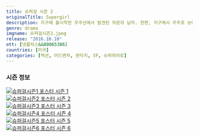```yaml
---
title: 슈퍼걸 시즌 2
originalTitle: Supergirl
description: 지구에 불시착한 우주선에서 발견된 의문의 남자. 한편, 지구에서 우주로 쏘아 올린 상업 우주선이 폭발하기 직전 나타난 슈퍼걸, 그리고 그 옆에 슈퍼맨. 반가워, 사촌!
genre: drama
imgname: 슈퍼걸시즌2.jpeg
release: "2016.10.10"
ott: [넷플릭스&&80065386]
countries: [미국]
categories: [액션, 어드벤처, 판타지, SF, 슈퍼히어로]
---
```


### 시즌 정보

<div class="season-list">
<div class="item">
<a href="/drama/슈퍼걸시즌1" >
<img src="/poster/슈퍼걸시즌1.jpeg" alt="슈퍼걸시즌1 포스터 ">
시즌 1</a>
</div>

<div class="item">
<a href="/drama/슈퍼걸시즌2" >
<img src="/poster/슈퍼걸시즌2.jpeg" alt="슈퍼걸시즌2 포스터 ">
시즌 2</a>
</div>

<div class="item">
<a href="/drama/슈퍼걸시즌3" >
<img src="/poster/슈퍼걸시즌3.jpeg" alt="슈퍼걸시즌3 포스터 ">
시즌 3</a>
</div>

<div class="item">
<a href="/drama/슈퍼걸시즌4" >
<img src="/poster/슈퍼걸시즌4.jpeg" alt="슈퍼걸시즌4 포스터 ">
시즌 4</a>
</div>

<div class="item">
<a href="/drama/슈퍼걸시즌5" >
<img src="/poster/슈퍼걸시즌5.jpeg" alt="슈퍼걸시즌5 포스터 ">
시즌 5</a>
</div>

<div class="item">
<a href="/drama/슈퍼걸시즌6" >
<img src="/poster/슈퍼걸시즌6.jpeg" alt="슈퍼걸시즌6 포스터 ">
시즌 6</a>
</div>
</div>
